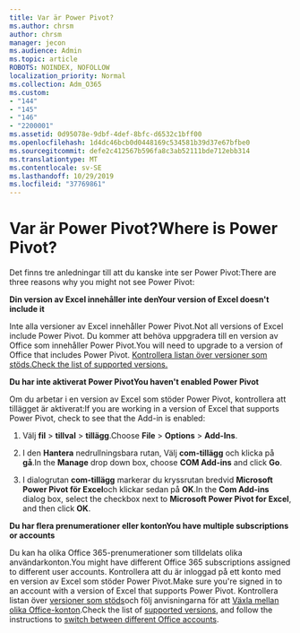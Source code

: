 ```yaml
---
title: Var är Power Pivot?
ms.author: chrsm
author: chrsm
manager: jecon
ms.audience: Admin
ms.topic: article
ROBOTS: NOINDEX, NOFOLLOW
localization_priority: Normal
ms.collection: Adm_O365
ms.custom:
- "144"
- "145"
- "146"
- "2200001"
ms.assetid: 0d95078e-9dbf-4def-8bfc-d6532c1bff00
ms.openlocfilehash: 1d4dc46bcb0d0448169c534581b39d37e67bfbe0
ms.sourcegitcommit: defe2c412567b596fa8c3ab52111bde712ebb314
ms.translationtype: MT
ms.contentlocale: sv-SE
ms.lasthandoff: 10/29/2019
ms.locfileid: "37769861"
---
```

# <a name="where-is-power-pivot"></a><span data-ttu-id="2e8ae-102">Var är Power Pivot?</span><span class="sxs-lookup"><span data-stu-id="2e8ae-102">Where is Power Pivot?</span></span>

<span data-ttu-id="2e8ae-103">Det finns tre anledningar till att du kanske inte ser Power Pivot:</span><span class="sxs-lookup"><span data-stu-id="2e8ae-103">There are three reasons why you might not see Power Pivot:</span></span>
  
<span data-ttu-id="2e8ae-104">**Din version av Excel innehåller inte den**</span><span class="sxs-lookup"><span data-stu-id="2e8ae-104">**Your version of Excel doesn't include it**</span></span>
  
<span data-ttu-id="2e8ae-105">Inte alla versioner av Excel innehåller Power Pivot.</span><span class="sxs-lookup"><span data-stu-id="2e8ae-105">Not all versions of Excel include Power Pivot.</span></span> <span data-ttu-id="2e8ae-106">Du kommer att behöva uppgradera till en version av Office som innehåller Power Pivot.</span><span class="sxs-lookup"><span data-stu-id="2e8ae-106">You will need to upgrade to a version of Office that includes Power Pivot.</span></span> [<span data-ttu-id="2e8ae-107">Kontrollera listan över versioner som stöds.</span><span class="sxs-lookup"><span data-stu-id="2e8ae-107">Check the list of supported versions.</span></span>](https://support.office.com/article/aa64e217-4b6e-410b-8337-20b87e1c2a4b.aspx)
  
<span data-ttu-id="2e8ae-108">**Du har inte aktiverat Power Pivot**</span><span class="sxs-lookup"><span data-stu-id="2e8ae-108">**You haven't enabled Power Pivot**</span></span>
  
<span data-ttu-id="2e8ae-109">Om du arbetar i en version av Excel som stöder Power Pivot, kontrollera att tillägget är aktiverat:</span><span class="sxs-lookup"><span data-stu-id="2e8ae-109">If you are working in a version of Excel that supports Power Pivot, check to see that the Add-in is enabled:</span></span>
  
1. <span data-ttu-id="2e8ae-110">Välj **fil** \> **tillval** \> **tillägg**.</span><span class="sxs-lookup"><span data-stu-id="2e8ae-110">Choose **File** \> **Options** \> **Add-Ins**.</span></span>

2. <span data-ttu-id="2e8ae-111">I den **Hantera** nedrullningsbara rutan, Välj **com-tillägg** och klicka på **gå**.</span><span class="sxs-lookup"><span data-stu-id="2e8ae-111">In the **Manage** drop down box, choose **COM Add-ins** and click **Go**.</span></span>

3. <span data-ttu-id="2e8ae-112">I dialogrutan **com-tillägg** markerar du kryssrutan bredvid **Microsoft Power Pivot för Excel**och klickar sedan på **OK**.</span><span class="sxs-lookup"><span data-stu-id="2e8ae-112">In the **Com Add-ins** dialog box, select the checkbox next to **Microsoft Power Pivot for Excel**, and then click **OK**.</span></span>

<span data-ttu-id="2e8ae-113">**Du har flera prenumerationer eller konton**</span><span class="sxs-lookup"><span data-stu-id="2e8ae-113">**You have multiple subscriptions or accounts**</span></span>
  
<span data-ttu-id="2e8ae-114">Du kan ha olika Office 365-prenumerationer som tilldelats olika användarkonton.</span><span class="sxs-lookup"><span data-stu-id="2e8ae-114">You might have different Office 365 subscriptions assigned to different user accounts.</span></span> <span data-ttu-id="2e8ae-115">Kontrollera att du är inloggad på ett konto med en version av Excel som stöder Power Pivot.</span><span class="sxs-lookup"><span data-stu-id="2e8ae-115">Make sure you're signed in to an account with a version of Excel that supports Power Pivot.</span></span> <span data-ttu-id="2e8ae-116">Kontrollera listan över [versioner som stöds](https://support.office.com/article/aa64e217-4b6e-410b-8337-20b87e1c2a4b.aspx)och följ anvisningarna för att [Växla mellan olika Office-konton](https://support.office.com/article/b9582171-fd1f-4284-9846-bdd72bb28426.aspx#BKMK_WebSwitchAccounts).</span><span class="sxs-lookup"><span data-stu-id="2e8ae-116">Check the list of [supported versions](https://support.office.com/article/aa64e217-4b6e-410b-8337-20b87e1c2a4b.aspx), and follow the instructions to [switch between different Office accounts](https://support.office.com/article/b9582171-fd1f-4284-9846-bdd72bb28426.aspx#BKMK_WebSwitchAccounts).</span></span>
